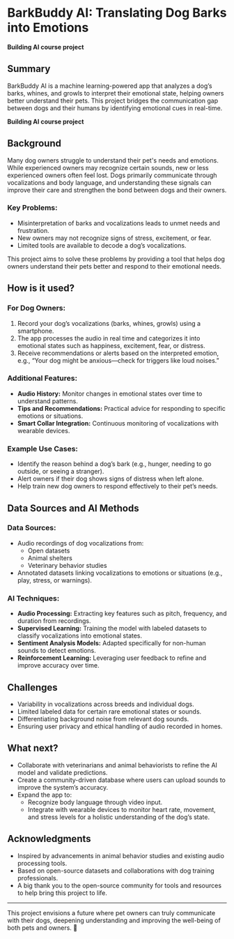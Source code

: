 # BarkBuddy AI: Translating Dog Barks into Emotions

**Building AI course project**

## Summary

BarkBuddy AI is a machine learning-powered app that analyzes a dog’s barks, whines, and growls to interpret their emotional state, helping owners better understand their pets. This project bridges the communication gap between dogs and their humans by identifying emotional cues in real-time.

**Building AI course project**

## Background

Many dog owners struggle to understand their pet's needs and emotions. While experienced owners may recognize certain sounds, new or less experienced owners often feel lost. Dogs primarily communicate through vocalizations and body language, and understanding these signals can improve their care and strengthen the bond between dogs and their owners.

### Key Problems:
- Misinterpretation of barks and vocalizations leads to unmet needs and frustration.
- New owners may not recognize signs of stress, excitement, or fear.
- Limited tools are available to decode a dog’s vocalizations.

This project aims to solve these problems by providing a tool that helps dog owners understand their pets better and respond to their emotional needs.

## How is it used?

### For Dog Owners:
1. Record your dog’s vocalizations (barks, whines, growls) using a smartphone.
2. The app processes the audio in real time and categorizes it into emotional states such as happiness, excitement, fear, or distress.
3. Receive recommendations or alerts based on the interpreted emotion, e.g., “Your dog might be anxious—check for triggers like loud noises.”

### Additional Features:
- **Audio History:** Monitor changes in emotional states over time to understand patterns.
- **Tips and Recommendations:** Practical advice for responding to specific emotions or situations.
- **Smart Collar Integration:** Continuous monitoring of vocalizations with wearable devices.

### Example Use Cases:
- Identify the reason behind a dog’s bark (e.g., hunger, needing to go outside, or seeing a stranger).
- Alert owners if their dog shows signs of distress when left alone.
- Help train new dog owners to respond effectively to their pet’s needs.

## Data Sources and AI Methods

### Data Sources:
- Audio recordings of dog vocalizations from:
  - Open datasets
  - Animal shelters
  - Veterinary behavior studies
- Annotated datasets linking vocalizations to emotions or situations (e.g., play, stress, or warnings).

### AI Techniques:
- **Audio Processing:** Extracting key features such as pitch, frequency, and duration from recordings.
- **Supervised Learning:** Training the model with labeled datasets to classify vocalizations into emotional states.
- **Sentiment Analysis Models:** Adapted specifically for non-human sounds to detect emotions.
- **Reinforcement Learning:** Leveraging user feedback to refine and improve accuracy over time.

## Challenges

- Variability in vocalizations across breeds and individual dogs.
- Limited labeled data for certain rare emotional states or sounds.
- Differentiating background noise from relevant dog sounds.
- Ensuring user privacy and ethical handling of audio recorded in homes.

## What next?

- Collaborate with veterinarians and animal behaviorists to refine the AI model and validate predictions.
- Create a community-driven database where users can upload sounds to improve the system’s accuracy.
- Expand the app to:
  - Recognize body language through video input.
  - Integrate with wearable devices to monitor heart rate, movement, and stress levels for a holistic understanding of the dog’s state.

## Acknowledgments

- Inspired by advancements in animal behavior studies and existing audio processing tools.
- Based on open-source datasets and collaborations with dog training professionals.
- A big thank you to the open-source community for tools and resources to help bring this project to life.

---

This project envisions a future where pet owners can truly communicate with their dogs, deepening understanding and improving the well-being of both pets and owners. 🐶
